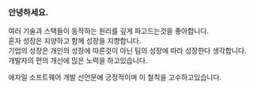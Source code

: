 ### 안녕하세요.
여러 기술과 스택들이 동작하는 원리를 깊게 파고드는것을 좋아합니다.<br>
혼자 성장은 지양하고 함께 성장을 지향합니다.<br>
기업의 성장은 개인의 성장에 따른것이 아닌 팀의 성장에 따라 성장한다 생각합니다.<br>
개발자의 편의 개선에 믾은 노력을 하고있습니다.

애자일 소프트웨어 개발 선언문에 긍정적이며 이 철칙을 고수하고있습니다.
